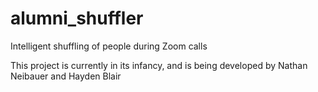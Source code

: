 # alumni_shuffler
Intelligent shuffling of people during Zoom calls

This project is currently in its infancy, and is being developed by Nathan Neibauer and Hayden Blair
